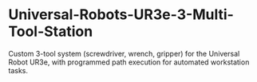 # Universal-Robots-UR3e-3-Multi-Tool-Station
Custom 3-tool system (screwdriver, wrench, gripper) for the Universal Robot UR3e, with programmed path execution for automated workstation tasks.
